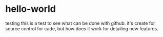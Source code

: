 # hello-world
testing
this is a test to see what can be done with github. it's create for source control for cade, but how does it work for detailing new features.
